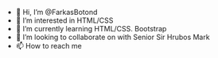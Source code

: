 - 👋 Hi, I’m @FarkasBotond
- 👀 I’m interested in HTML/CSS
- 🌱 I’m currently learning HTML/CSS. Bootstrap
- 💞️ I’m looking to collaborate on with Senior Sir Hrubos Mark
- 📫 How to reach me 

<!---
FarkasBotond/FarkasBotond is a ✨ special ✨ repository because its `README.md` (this file) appears on your GitHub profile.
You can click the Preview link to take a look at your changes.
--->
